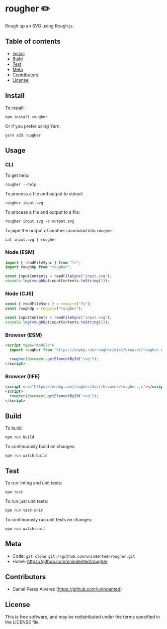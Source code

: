 # rougher ✏️

Rough up an SVG using Rough.js.

## Table of contents

- [Install](#install)
- [Build](#build)
- [Test](#test)
- [Meta](#meta)
- [Contributors](#contributors)
- [License](#license)

## Install

To install:

```
npm install rougher
```

Or if you prefer using Yarn:

```
yarn add rougher
```

## Usage

### CLI

To get help:

```
rougher --help
```

To process a file and output to stdout:

```
rougher input.svg
```

To process a file and output to a file:

```
rougher input.svg -o output.svg
```

To pipe the output of another command into `rougher`:

```
cat input.svg | rougher
```

### Node (ESM)

```js
import { readFileSync } from "fs";
import roughUp from "rougher";

const inputContents = readFileSync("input.svg");
console.log(roughUp(inputContents.toString()));
```

### Node (CJS)

```js
const { readFileSync } = require("fs");
const roughUp = require("rougher");

const inputContents = readFileSync("input.svg");
console.log(roughUp(inputContents.toString()));
```

### Browser (ESM)

```html
<script type="module">
  import rougher from "https://unpkg.com/rougher/dist/browser/rougher.mjs";

  rougher(document.getElementById("svg"));
</script>
```

### Browser (IIFE)

```html
<script src="https://unpkg.com/rougher/dist/browser/rougher.js"></script>
<script>
  rougher(document.getElementById("svg"));
</script>
```

## Build

To build:

```
npm run build
```

To continuously build on changes:

```
npm run watch:build
```

## Test

To run linting and unit tests:

```
npm test
```

To run just unit tests:

```
npm run test:unit
```

To continuously run unit tests on changes:

```
npm run watch:unit
```

## Meta

- Code: `git clone git://github.com/unindented/rougher.git`
- Home: <https://github.com/unindented/rougher>

## Contributors

- Daniel Perez Alvarez (<https://github.com/unindented>)

## License

This is free software, and may be redistributed under the terms specified in the LICENSE file.
